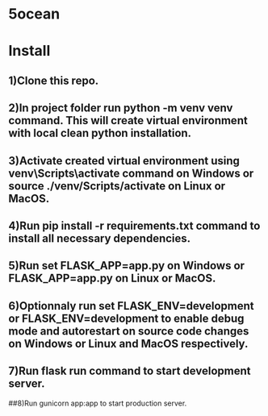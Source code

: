 # 5ocean
# Install
## 1)Clone this repo.
## 2)In project folder run python -m venv venv command. This will create virtual environment with local clean python installation.
## 3)Activate created virtual environment using venv\Scripts\activate command on Windows or source ./venv/Scripts/activate on Linux or MacOS.
## 4)Run pip install -r requirements.txt command to install all necessary dependencies.
## 5)Run set FLASK_APP=app.py on Windows or FLASK_APP=app.py on Linux or MacOS.
## 6)Optionnaly run set FLASK_ENV=development or FLASK_ENV=development to enable debug mode and autorestart on source code changes on Windows or Linux and MacOS respectively.
## 7)Run flask run command to start development server.
##8)Run gunicorn app:app to start production server.
